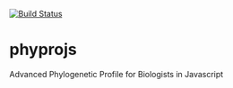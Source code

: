 [![Build Status](https://travis-ci.org/daviortega/phyprojs.svg?branch=master)](https://travis-ci.org/daviortega/phyprojs)
# phyprojs
Advanced Phylogenetic Profile for Biologists in Javascript
